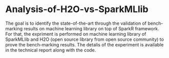 # Analysis-of-H2O-vs-SparkMLlib

The goal is to identify the state-of-the-art through the validation of bench-marking results on machine learning library on top of SparkR framework. For that, the expriment is performed on machine learning library of SparkMLlib and H2O (open source library from open source community) to prove the bench-marking results. The detalis of the experiment is available in the technical report along with the code. 

